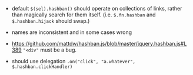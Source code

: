 * default `$(sel).hashban()` should operate on collections of links,
  rather than magically search for them itself. (i.e. `$.fn.hashban` and
  `$.hashban.hijack` should swap.)

* names are inconsistent and in some cases wrong

* https://github.com/mattdw/hashban.js/blob/master/jquery.hashban.js#L389
  `"<div"` must be a bug.

* should use delegation `.on("click", "a.whatever",
  $.hashban.clickHandler)`


